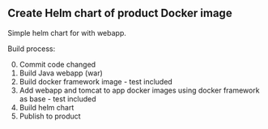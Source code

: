 ## Create Helm chart of product Docker image

Simple helm chart for with webapp.

Build process:

0. Commit code changed
1. Build Java webapp (war)
2. Build docker framework image - test included
3. Add webapp and tomcat to app docker images using docker framework as base - test included
4. Build helm chart
5. Publish to product
